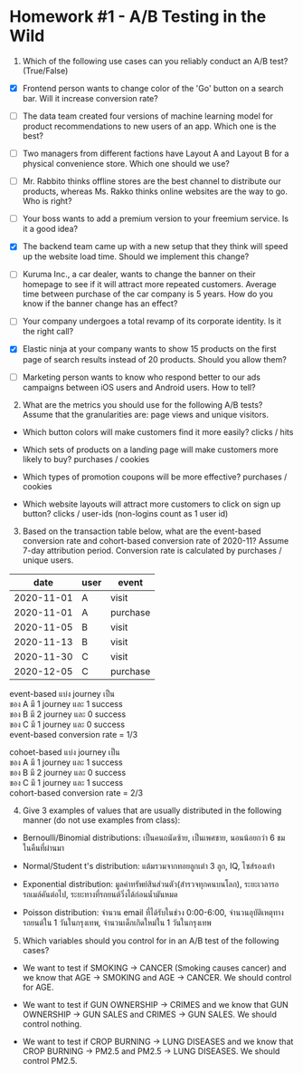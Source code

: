 # Homework #1 - A/B Testing in the Wild

1. Which of the following use cases can you reliably conduct an A/B test? (True/False)

* [x] Frontend person wants to change color of the 'Go' button on a search bar. Will it increase conversion rate?
        
* [ ] The data team created four versions of machine learning model for product recommendations to new users of an app. Which one is the best?

* [ ] Two managers from different factions have Layout A and Layout B for a physical convenience store. Which one should we use?

* [ ] Mr. Rabbito thinks offline stores are the best channel to distribute our products, whereas Ms. Rakko thinks online websites are the way to go. Who is right?
      
* [ ] Your boss wants to add a premium version to your freemium service. Is it a good idea?

* [x] The backend team came up with a new setup that they think will speed up the website load time. Should we implement this change?

* [ ] Kuruma Inc., a car dealer, wants to change the banner on their homepage to see if it will attract more repeated customers. Average time between purchase of the car company is 5 years. How do you know if the banner change has an effect? 

* [ ] Your company undergoes a total revamp of its corporate identity. Is it the right call?

* [X] Elastic ninja at your company wants to show 15 products on the first page of search results instead of 20 products. Should you allow them?

* [ ] Marketing person wants to know who respond better to our ads campaigns between iOS users and Android users. How to tell?

2. What are the metrics you should use for the following A/B tests? Assume that the granularities are: page views and unique visitors.

* Which button colors will make customers find it more easily? clicks / hits

* Which sets of products on a landing page will make customers more likely to buy? purchases / cookies

* Which types of promotion coupons will be more effective? purchases / cookies

* Which website layouts will attract more customers to click on sign up button? clicks / user-ids (non-logins count as 1 user id)

3. Based on the transaction table below, what are the event-based conversion rate and cohort-based conversion rate of 2020-11? Assume 7-day attribution period. Conversion rate is calculated by purchases / unique users.

| date       | user | event    |
|------------|------|----------|
| 2020-11-01 | A    | visit    |
| 2020-11-01 | A    | purchase |
| 2020-11-05 | B    | visit    |
| 2020-11-13 | B    | visit    |
| 2020-11-30 | C    | visit    |
| 2020-12-05 | C    | purchase |

   event-based แบ่ง journey เป็น  
     ของ A มี 1 journey และ 1 success  
     ของ B มี 2 journey และ 0 success  
     ของ C มี 1 journey และ 0 success  
     event-based conversion rate = 1/3  
   
   cohoet-based แบ่ง journey เป็น  
     ของ A มี 1 journey และ 1 success  
     ของ B มี 2 journey และ 0 success  
     ของ C มี 1 journey และ 1 success  
     cohort-based conversion rate = 2/3  

4. Give 3 examples of values that are usually distributed in the following manner (do not use examples from class):

* Bernoulli/Binomial distributions: เป็นคนถนัดซ้าย, เป็นเพศชาย, นอนน้อยกว่า 6 ชม ในคืนที่ผ่านมา

* Normal/Student t's distribution: แต้มรวมจากทอยลูกเต๋า 3 ลูก, IQ, ไซส์รองเท้า

* Exponential distribution: มูลค่าทรัพย์สินส่วนตัว(สำรวจทุกคนบนโลก), ระยะเวลารอรถเมล์คันต่อไป, ระยะทางที่รถยนต์วิ่งได้ก่อนน้ำมันหมด

* Poisson distribution: จำนวน email ที่ได้รับในช่วง 0:00-6:00, จำนวนอุบัติเหตุทางรถยนต์ใน 1 วันในกรุงเทพ, จำนวนเด็กเกิดใหม่ใน 1 วันในกรุงเทพ

5. Which variables should you control for in an A/B test of the following cases?

* We want to test if SMOKING -> CANCER (Smoking causes cancer) and we know that AGE -> SMOKING and AGE -> CANCER. We should control for AGE.

* We want to test if GUN OWNERSHIP -> CRIMES and we know that GUN OWNERSHIP -> GUN SALES and CRIMES -> GUN SALES. We should control nothing.

* We want to test if CROP BURNING -> LUNG DISEASES and we know that CROP BURNING -> PM2.5 and PM2.5 -> LUNG DISEASES. We should control PM2.5.

